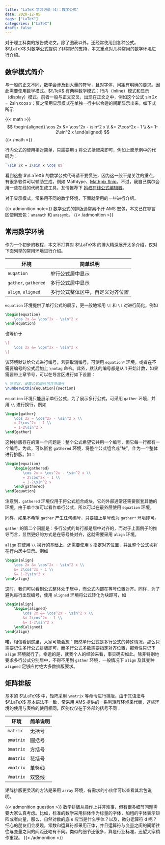 ```yaml
---
title: "LaTeX 学习记录（4）：数学公式"
date: 2020-12-05
tags: ["LaTeX"]
categories: ["LaTeX"]
draft: false
---
```


对于理工科类的报告或论文，除了图表以外，还经常使用到各种公式。 $\\LaTeX$ 对数学公式提供了非常好的支持，本文重点对几种常用的数学环境进行介绍。

<!--more-->

## 数学模式简介

与一般的正文不同，数学会涉及到大量的符号，且对字体、间距有明确的要求。因此需要使用数学模式。$\\TeX$ 有两种数学模式：行内（inline）模式和显示（display）模式。前者一般与正文交叉，出现在正文之中，例如这个公式 $\sin 2x=2\sin x \cos x$；反之常用显示模式在单独一行中以合适的间距显示出来，如下式所示

{{< math >}}$$
\begin{aligned}
\cos 2x &= \cos^2x - \sin^2 x \\
&= 2\cos^2x - 1 \\
&= 1-2\sin^2 x
\end{aligned}
$${{< /math >}}

行内公式的使用相对简单，只需要用 `$` 将公式括起来即可，例如上面示例中的代码为：

```tex
`\sin 2x = 2\sin x \cos x$`
```

看到这些 $\\LaTeX$ 的数学公式代码请不要慌张，因为这一般不是关注的重点，有很多软件可以辅助生成，例如 Mathtype、[Mathpix Snip](https://mathpix.com/)。不过，我自己偶尔会用一些在线的代码生成工具，友情推荐下 [妈叔在线公式编辑器](https://www.latexlive.com/)。

对于显示模式，常采用不同的数学环境，下面就常用的一些进行介绍。

{{< admonition note>}}
数学公式的排版通常离不开 AMS 宏包，本文已在导言区使用宏包：`amsmath` 和 `amssymb`。
{{< /admonition >}}

## 常用数学环境

作为一个初步的教程，本文不打算对 $\\LaTeX$ 的博大精深展开太多介绍，仅对下面列举的常用环境进行介绍。

| 环境                 | 简单说明                         |
|----------------------|----------------------------------|
| `euqation`           | 单行公式居中显示                 |
| `gather`, `gathered` | 多行公式居中显示                 |
| `align`, `aligned`   | 多行公式整体居中，自定义对齐位置 |

`equation` 环境提供了单行公式的展示，更一般地常用 `\[` 和 `\]` 对进行简化，例如

```tex
\begin{equation}
    \cos 2x &= \cos^2x - \sin^2 x
\end{equation}
```

也等价于

```tex
\[
    \cos 2x &= \cos^2x - \sin^2 x
\]
```

该环境默认给公式进行编号，若要取消编号，可使用 `equation*` 环境，或者在不需要编号的公式后加上 `\notag` 命令。此外，默认的编号都是从 $1$ 开始计数，如果需要带上章节号，可以在导言区进行如下设置：

```tex
% 导言区，设置公式编号包含节编号
\numberwithin{equation}{section}
```

`equation` 环境只能展示单行公式，为了展示多行公式，可采用 `gather` 环境，并用 `\\` 进行换行，例如

```tex
\begin{gather}
    \cos 2x = \cos^2x - \sin^2 x \\
    = 2\cos^2x - 1 \\
    = 1-2\sin^2 x
\end{gather}
```


这种排版存在的第一个问题是：整个公式希望它共用一个编号，但它每一行都有一个编号。为此，可以嵌套 `gathered` 环境，将整个公式组合成“块”，作为一个整体进行排版。如：

```tex
\begin{equation}
    \begin{gathered}
        \cos 2x = \cos^2x - \sin^2 x \\
        = 2\cos^2x - 1 \\
        = 1-2\sin^2 x
    \end{gathered}
\end{equation}
```

注意到，`gathered` 环境仅用于将公式组合成块，它的外部通常还需要嵌套其他的环境。由于单个块可以看作单行公式，所以可以在最外层使用 `equation` 环境。

同样，如果不希望 `gather` 产生任何编号，只要加上星号改为 `gather*` 环境即可。

`gather` 的第二个问题是：多行公式的每行都是居中对齐的，而对于上面例子的推导而言，显然更好的方式是在等号处对齐，这就需要采用 `align` 环境。

`align` 在使用 `\\` 换行的基础上，还需要使用 `&` 指定对齐位置，并且整个公式块将在行内居中显示。例如

```tex
\begin{align}
    \cos 2x &= \cos^2x - \sin^2 x \\
    &= 2\cos^2x - 1 \\
    &= 1-2\sin^2 x
\end{align}
```

这时，我们可以看到公式整体处于居中，而公式内部在等号位置对齐。同样，为了避免每行出现编号，使用 `aligned` 环境将公式转化为块即可，如

```tex
\begin{align}
    \begin{aligned}
        \cos 2x &= \cos^2x - \sin^2 x \\
        &= 2\cos^2x - 1 \\
        &= 1-2\sin^2 x
    \end{aligned}
\end{align}

```

喏，相信看到这里，大家可能会想：既然单行公式是多行公式的特殊情况，那么只需要记住多行公式排版即可，而多行公式多数需要指定对齐位置，那索性只记下 `align` 环境就行了。幸运的是，就我个人的经验来看，事实确实如此。除非特别地要求多行公式分别居中，不得不用到 `gather` 环境，一般情况下 `align` 及其变种 `aligned` 足够应付绝大多数排版要求。

## 矩阵排版

基本的 $\\LaTeX$ 中，矩阵采用 `\matrix` 等命令进行排版，由于其语法与 $\\LaTeX$ 基本语法不一致，常采用 AMS 提供的一系列矩阵环境来代替，这些环境的使用与表格的使用相同，区别仅仅在于外部的括号不同：

| 环境      | 简单说明 |
|-----------|----------|
| `matrix`  | 无括号   |
| `pmatrix` | 圆括号   |
| `bmatrix` | 方括号   |
| `Bmatrix` | 花括号   |
| `vmatrix` | 单竖线   |
| `Vmatrix` | 双竖线   |


矩阵排版更灵活的方法是采用 `array` 环境，有需求的小伙伴可以查看其宏包说明。


{{< admonition question >}}
数学排版从操作上并非难事，但有很多细节问题需要大家认真考虑。比如，标准的数学采用斜体作为标量的字体，加粗的字体表示矩阵或者向量，那么，自然对数的底 $\mathrm{e}$ 应当是什么字体？以及，微分运算符 $\mathrm{d}$ 呢？细心的朋友们会发现，常数和运算符都采用正体，并且运算符与变量之间的间距往往与变量之间的间距还略有不同。类似的细节还很多，算是行业标准，还望大家稍作重视。
{{< /admonition >}}
